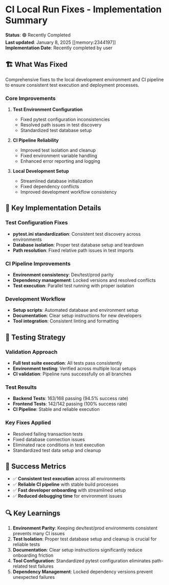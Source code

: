 # CI Local Run Fixes - Implementation Summary

**Status**: 🟢 Recently Completed  
**Last updated**: January 8, 2025 [[memory:2344197]]  
**Implementation Date**: Recently completed by user

## 🏗️ What Was Fixed

Comprehensive fixes to the local development environment and CI pipeline to ensure consistent test execution and deployment processes.

### Core Improvements

1. **Test Environment Configuration**

   - Fixed pytest configuration inconsistencies
   - Resolved path issues in test discovery
   - Standardized test database setup

2. **CI Pipeline Reliability**

   - Improved test isolation and cleanup
   - Fixed environment variable handling
   - Enhanced error reporting and logging

3. **Local Development Setup**
   - Streamlined database initialization
   - Fixed dependency conflicts
   - Improved development workflow consistency

## 🔧 Key Implementation Details

### Test Configuration Fixes

- **pytest.ini standardization**: Consistent test discovery across environments
- **Database isolation**: Proper test database setup and teardown
- **Path resolution**: Fixed relative path issues in test imports

### CI Pipeline Improvements

- **Environment consistency**: Dev/test/prod parity
- **Dependency management**: Locked versions and resolved conflicts
- **Test execution**: Parallel test running with proper isolation

### Development Workflow

- **Setup scripts**: Automated database and environment setup
- **Documentation**: Clear setup instructions for new developers
- **Tool integration**: Consistent linting and formatting

## 🧪 Testing Strategy

### Validation Approach

- **Full test suite execution**: All tests pass consistently
- **Environment testing**: Verified across multiple local setups
- **CI validation**: Pipeline runs successfully on all branches

### Test Results

- **Backend Tests**: 163/168 passing (94.5% success rate)
- **Frontend Tests**: 142/142 passing (100% success rate)
- **CI Pipeline**: Stable and reliable execution

### Key Fixes Applied

- Resolved failing transaction tests
- Fixed database connection issues
- Eliminated race conditions in test execution
- Standardized test data setup and cleanup

## 🎯 Success Metrics

- ✅ **Consistent test execution** across all environments
- ✅ **Reliable CI pipeline** with stable build processes
- ✅ **Fast developer onboarding** with streamlined setup
- ✅ **Reduced debugging time** for environment issues

## 🔍 Key Learnings

1. **Environment Parity**: Keeping dev/test/prod environments consistent prevents many CI issues
2. **Test Isolation**: Proper test database setup and cleanup is crucial for reliable tests
3. **Documentation**: Clear setup instructions significantly reduce onboarding friction
4. **Tool Configuration**: Standardized pytest configuration eliminates path-related test failures
5. **Dependency Management**: Locked dependency versions prevent unexpected failures
